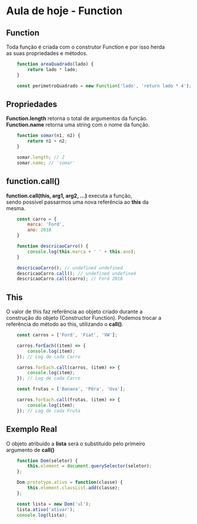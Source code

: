 # Aula de hoje - Function

## Function

Toda função é criada com o construtor Function e por isso herda <br>
as suas propriedades e métodos.

```js
    function areaQuadrado(lado) {
        return lado * lado;
    }

    const perimetroQuadrado = new Function('lado', 'return lado * 4');
```

## Propriedades

**Function.length** retorna o total de argumentos da função. <br>
**Function.name** retorna uma string com o nome da função.

```js
    function somar(n1, n2) {
        return n1 + n2;
    }

    somar.length; // 2
    somar.name; // 'somar'
```

## function.call()

**function.call(this, arg1, arg2, ...)** executa a função, <br>
sendo possível passarmos uma nova referência ao **this** da <br>
mesma.

```js
    const carro = {
        marca: 'Ford',
        ano: 2018
    }

    function descricaoCarro() {
        console.log(this.marca + ' ' + this.ano);
    }

    descricaoCarro(); // undefined undefined
    descricaoCarro.call(); // undefined undefined
    descricaoCarro.call(carro); // Ford 2018
```

## This

O valor de this faz referência ao objeto criado durante a <br>
construção do objeto (Constructor Function). Podemos trocar a <br>
referência do método ao this, utilizando o **call()**.

```js
    const carros = ['Ford', 'Fiat', 'VW'];

    carros.forEach((item) => {
        console.log(item);
    }); // Log de cada Carro

    carros.forEach.call(carros, (item) => {
        console.log(item);
    }); // Log de cada Carro

    const frutas = ['Banana', 'Pêra', 'Uva'];

    carros.forEach.call(frutas, (item) => {
        console.log(item);
    }); // Log de cada Fruta
```

## Exemplo Real

O objeto atribuído a **lista** será o substituído pelo primeiro <br>
argumento de **call()**

```js
    function Dom(seletor) {
        this.element = document.querySelector(seletor);
    };

    Dom.prototype.ativo = function(classe) {
        this.element.classList.add(classe);
    };

    const lista = new Dom('ul');
    lista.ativo('ativar');
    console.log(lista);
```